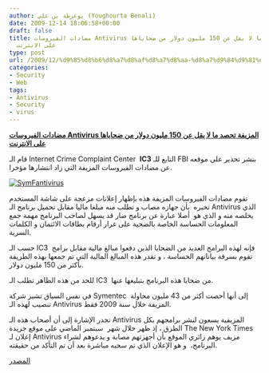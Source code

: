 ```yaml
---
author: يوغرطة بن علي (Youghourta Benali)
date: 2009-12-14 18:06:58+00:00
draft: false
title: مضادات الفيروسات Antivirus المزيفة تحصد ما لا يقل عن 150 مليون دولار من ضحاياها
  على الانترنت
type: post
url: /2009/12/%d9%85%d8%b6%d8%a7%d8%af%d8%a7%d8%aa-%d8%a7%d9%84%d9%81%d9%8a%d8%b1%d9%88%d8%b3%d8%a7%d8%aa-antivirus-%d8%a7%d9%84%d9%85%d8%b2%d9%8a%d9%81%d8%a9-%d8%aa%d8%ad%d8%b5%d8%af-%d9%85%d8%a7-%d9%84%d8%a7/
categories:
- Security
- Web
tags:
- Antivirus
- Security
- virus
---
```


[**مضادات الفيروسات Antivirus المزيفة تحصد ما لا يقل عن 150 مليون دولار من ضحاياها على الانترنت**](http://www.it-scoop.com/2009/12/%d9%85%d8%b6%d8%a7%d8%af%d8%a7%d8%aa-%d8%a7%d9%84%d9%81%d9%8a%d8%b1%d9%88%d8%b3%d8%a7%d8%aa-antivirus-%d8%a7%d9%84%d9%85%d8%b2%d9%8a%d9%81%d8%a9-%d8%aa%d8%ad%d8%b5%d8%af-%d9%85%d8%a7-%d9%84%d8%a7/)



قام الـ Internet Crime Complaint Center  **IC3** التابع للـ FBI بنشر تحذير على موقعه عن مضادات الفيروسات المزيفة التي زاد انتشارها مؤخرا.

[![SymFantivirus](http://www.it-scoop.com/wp-content/uploads/2009/12/SymFantivirus-300x158.jpg)
](http://www.it-scoop.com/2009/12/%d9%85%d8%b6%d8%a7%d8%af%d8%a7%d8%aa-%d8%a7%d9%84%d9%81%d9%8a%d8%b1%d9%88%d8%b3%d8%a7%d8%aa-antivirus-%d8%a7%d9%84%d9%85%d8%b2%d9%8a%d9%81%d8%a9-%d8%aa%d8%ad%d8%b5%d8%af-%d9%85%d8%a7-%d9%84%d8%a7/)

تقوم مضادات الفيروسات المزيفة هذه بإظهار إعلانات مزعجة على شاشة المستخدم تخبره  بأن جهازه مصاب و تطلب منه مبلغا ماليا مقابل تحميل برنامج الـ Antivirus الذي يخلصه منه و الذي هو  أصلا عبارة عن برنامج ضار قد يسهل لصاحب البرنامج مهمة جمع المعلومات الحساسة الخاصة بالضحية على غرار أرقام بطاقات الائتمان و الكلمات السرية.

حسب الـ IC3  فإنه لهذه البرامج العديد من الضحايا الذين دفعوا مبالغ مالية مقابل برامج تقوم بسرقة بياناتهم الحساسة ، و تقدر هذه المبالغ المالية التي تم جمعها بهذه الطريقة بأكثر من 150 مليون دولار.

للحد من هذه الظاهر تطلب الـ IC3  من ضحايا هذه البرنامج بتبليغها عنها.

في نفس السياق تشير شركة Symentec  إلى أنها أحصت أكثر من 43 مليون محاولة تنصيب لهذه الـ Antivirus المزيفة خلال سنة 2009 فقط.

تجدر الإشارة إلى أن أصحاب هذه الـ Antivirus المزيفية يسعون لنشر برامجهم بكل الطرق ، إذ ظهر خلال شهر  سبتمبر الماضي على موقع جريدة The New York Times إعلان لـ Antivirus مزيف يوهم زائري الموقع بأن أجهزتهم مصابة و يدعوهم لشراء البرنامج،  و هو الإعلان الذي تم سحبه مباشرة بعد أن تم التأكد من حقيقته.

[المصدر](http://www.ic3.gov/media/2009/091211.aspx)
